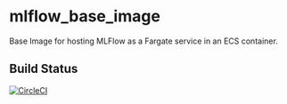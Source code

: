 # mlflow_base_image
Base Image for hosting MLFlow as a Fargate service in an ECS container.

## Build Status

[![CircleCI](https://circleci.com/gh/jeyabalajis/mlflow_base_image/tree/master.svg?style=shield)](https://circleci.com/gh/jeyabalajis/mlflow_base_image/tree/master)
